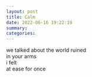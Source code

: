 ```yaml
---
layout: post
title: Calm
date: 2022-06-16 19:22:19
summary:
categories:
---
```


we talked about the world ruined\
in your arms\
i felt\
at ease for once